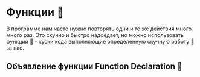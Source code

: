 # Функции :information_desk_person:

В программе нам часто нужно повторять одни и те же действия много много раз. Это скучно и быстро надоедает, но можно использовать функции :tada: - куски кода выполняющие определенную скучную работу :hammer: за нас.

## Объявление функции Function Declaration :pencil:

